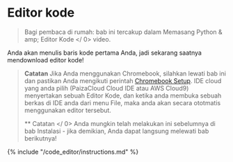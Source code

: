 # Editor kode

> Bagi pembaca di rumah: bab ini tercakup dalam  Memasang Python & amp; Editor Kode </ 0> video.</p> </blockquote> 
> 
> Anda akan menulis baris kode pertama Anda, jadi sekarang saatnya mendownload editor kode!
> 
> > **Catatan** Jika Anda menggunakan Chromebook, silahkan lewati bab ini dan pastikan Anda mengikuti perintah [Chromebook Setup](../chromebook_setup/README.md). IDE cloud yang anda pilih (PaizaCloud Cloud IDE atau AWS Cloud9) menyertakan sebuah Editor Kode, dan ketika anda membuka sebuah berkas di IDE anda dari menu File, maka anda akan secara ototmatis menggunakan editor tersebut.
> > 
> > ** Catatan </ 0> Anda mungkin telah melakukan ini sebelumnya di bab Instalasi - jika demikian, Anda dapat langsung melewati bab berikutnya!</p> </blockquote> 
> > 
> > {% include "/code_editor/instructions.md" %}